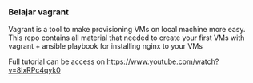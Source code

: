 ### Belajar vagrant 
Vagrant is a tool to make provisioning VMs on local machine more easy. This repo contains all material that needed to create your first VMs with vagrant + ansible playbook for installing nginx to your VMs

Full tutorial can be access on https://www.youtube.com/watch?v=8lxRPc4qyk0